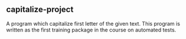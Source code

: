 ## capitalize-project
A program which capitalize first letter of the given text.
This program is written as the first training package in the course on automated tests.
